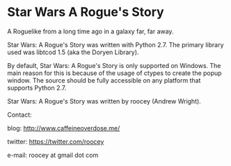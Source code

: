 # Star Wars A Rogue's Story
A Roguelike from a long time ago in a galaxy far, far away.

Star Wars: A Rogue's Story was written with Python 2.7. The primary library used was libtcod 1.5 (aka the Doryen Library).

By default, Star Wars: A Rogue's Story is only supported on Windows. The main reason for this is because of the usage of ctypes to create the popup window. The source should be fully accessible on any platform that supports Python 2.7.

Star Wars: A Rogue's Story was written by roocey (Andrew Wright).

Contact:

blog: http://www.caffeineoverdose.me/

twitter: https://twitter.com/roocey

e-mail: roocey at gmail dot com
